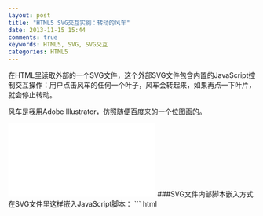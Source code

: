 ```yaml
---
layout: post
title: "HTML5 SVG交互实例：转动的风车"
date: 2013-11-15 15:44
comments: true
keywords: HTML5, SVG, SVG交互
categories: HTML5
---
```

在HTML里读取外部的一个SVG文件，这个外部SVG文件包含内置的JavaScript控制交互操作：用户点击风车的任何一个叶子，风车会转起来，如果再点一下叶片，就会停止转动。

风车是我用Adobe Illustrator，仿照随便百度来的一个位图画的。

<embed  src="{{ root_url}}/svg/windmill.svg" type="image/svg+xml">
<!-- more -->
###SVG文件内部脚本嵌入方式
在SVG文件里这样嵌入JavaScript脚本：
``` html
	<script><![CDATA[

		// 这里是脚本
		......
	]]>
	</script>
```
###加载顺序
如果使用`<embed>`进行外部SVG文件的加载，同时使用诸如`window.onload = function(){// Event Handler ...};`或者)`$(document.ready(function(){});`进行事件处理函数注册，那么SVG的加载与事件处理函数的注册是异步的。
所以我暂时将脚本放在SVG文件里了。这样当然很不好，内容、行为没有很彻底的分离。

###SVG与CSS
SVG内部可以添加`<style>`标签包含的样式表，例如在这个风车的例子里，给四个叶子添加`:hover`伪类样式，鼠标悬停时将描边的颜色改为灰色：
``` html
<style type="text/css">
	#wings{
		cursor: pointer;
	}
	#wings:hover{
		stroke: #999999;
	}
	#wings:hover{
		stroke: #333333;
	}
</style>
```
###循环动画的实现
目前暂时使用`setInterval`来实现动画，每隔35毫秒让风车的四个叶子顺时针旋转1°，于是帧速率约等于28帧（根据《高性能JavaScript》的介绍，`setInterval`方法是不精确的，所以说“约等于”）。等有时间再研究如何使用`requestAnimationFrame()`方法实现动画。
``` javascript
function runTheWindmill(){
	var angle = myVar.angle;
	var center_circle = document.getElementById('center_circle');
	var cx = center_circle.getAttribute('cx'),  // 获取转轴坐标
		cy = center_circle.getAttribute('cy');
	myVar.SVG_windmill.setAttribute('transform','rotate('+ angle +','+ cx +','+ cy +')');
	myVar.angle += 1;

	// 防止风车无限转下去而导致超过JS可以表示的最大整数
	if(myVar.anglel>360){
		myVar.angle -= 360;
	}
}
```
